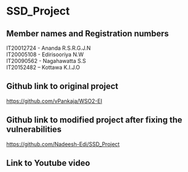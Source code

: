 # SSD_Project

## Member names and Registration numbers
IT20012724 - Ananda R.S.R.G.J.N <br/>
IT20005108 - Edirisooriya N.W <br/>
IT20090562 - Nagahawatta S.S <br/>
IT20152482 – Kottawa K.I.J.O

## Github link to original project
https://github.com/vPankaja/WSO2-EI

## Github link to modified project after fixing the vulnerabilities
https://github.com/Nadeesh-Edi/SSD_Project

## Link to Youtube video
